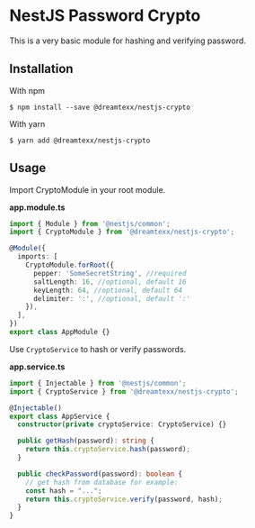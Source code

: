 # NestJS Password Crypto
This is a very basic module for hashing and verifying password.

## Installation

With npm
```shell
$ npm install --save @dreamtexx/nestjs-crypto
```

With yarn
```shell
$ yarn add @dreamtexx/nestjs-crypto
```

## Usage

Import CryptoModule in your root module.

**app.module.ts**
```ts
import { Module } from '@nestjs/common';
import { CryptoModule } from '@dreamtexx/nestjs-crypto';

@Module({
  imports: [
    CryptoModule.forRoot({
      pepper: 'SomeSecretString', //required
      saltLength: 16, //optional, default 16
      keyLength: 64, //optional, default 64
      delimiter: ':', //optional, default ':'
    }),
  ],
})
export class AppModule {}
```

Use `CryptoService` to hash or verify passwords.

**app.service.ts**
```ts
import { Injectable } from '@nestjs/common';
import { CryptoService } from '@dreamtexx/nestjs-crypto';

@Injectable()
export class AppService {
  constructor(private cryptoService: CryptoService) {}

  public getHash(password): string {
    return this.cryptoService.hash(password);
  }

  public checkPassword(password): boolean {
    // get hash from database for example:
    const hash = "...";
    return this.cryptoService.verify(password, hash);
  }
}
```